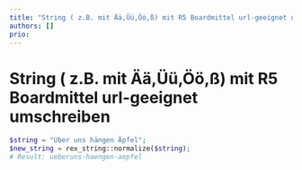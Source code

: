 ```yaml
---
title: "String ( z.B. mit Ää,Üü,Öö,ß) mit R5 Boardmittel url-geeignet umschreiben"
authors: []
prio:
---
```


# String ( z.B. mit Ää,Üü,Öö,ß) mit R5 Boardmittel url-geeignet umschreiben

```php
$string = "Über uns hängen Äpfel";
$new_string = rex_string::normalize($string);
# Result: ueberuns-haengen-aepfel
```
